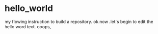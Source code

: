 # hello_world
my flowing instruction to build a repository.
ok.now .let's begin to edit the hello word text.
ooops,
